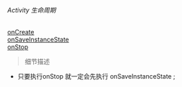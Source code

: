 ###### Activity 生命周期

[onCreate](lc_onCreate.md)  
[onSaveInstanceState](lc_onSaveInstanceState.md)     
[onStop](lc_onStop.md)   


> 细节描述

- 只要执行onStop 就一定会先执行 onSaveInstanceState ;

